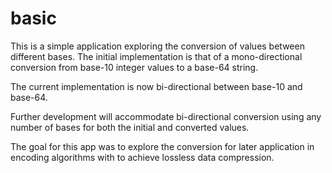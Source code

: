 # basic

This is a simple application exploring the conversion of values between different bases. The initial implementation is that of a mono-directional conversion from base-10 integer values to a base-64 string.

The current implementation is now bi-directional between base-10 and base-64. 

Further development will accommodate bi-directional conversion using any number of bases for both the initial and converted values.

The goal for this app was to explore the conversion for later application in encoding algorithms with to achieve lossless data compression.
